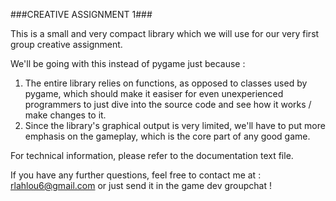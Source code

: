 ###CREATIVE ASSIGNMENT 1###

This is a small and very compact library which we will use for our very first group creative assignment.


We'll be going with this instead of pygame just because : 
   1. The entire library relies on functions, as opposed to classes used by pygame, which should make it easiser for even unexperienced programmers to just dive into the source code and see how it works / make changes to it.
   2. Since the library's graphical output is very limited, we'll have to put more emphasis on the gameplay, which is the core part of any good game.


For technical information, please refer to the documentation text file.


If you have any further questions, feel free to contact me at : rlahlou6@gmail.com or just send it in the game dev groupchat !

